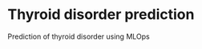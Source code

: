 Thyroid disorder prediction
==============================
Prediction of thyroid disorder using MLOps
